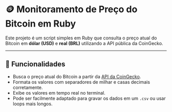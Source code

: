 # 🪙 Monitoramento de Preço do Bitcoin em Ruby

Este projeto é um script simples em Ruby que consulta o preço atual do Bitcoin em **dólar (USD)** e **real (BRL)** utilizando a API pública da CoinGecko.

---

## 🚀 Funcionalidades

- Busca o preço atual do Bitcoin a partir da [API da CoinGecko](https://www.coingecko.com/en/api).
- Formata os valores com separadores de milhar e casas decimais corretamente.
- Exibe os valores em tempo real no terminal.
- Pode ser facilmente adaptado para gravar os dados em um `.csv` ou usar loops mais longos.



